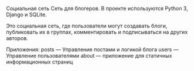 Социальная сеть
Cеть для блогеров. В проекте используются Python 3, Django и SQLite.

Это социальная сеть, где пользователи могут создавать блоги, публиковать их в группах, комментировать и подписываться на других авторов.

Приложения:
posts — Управление постами и логикой блога
users — Управление пользователями
about — приложение для статичных информационных страниц
